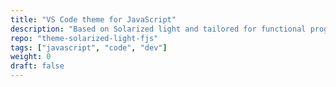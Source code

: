 ```yaml
---
title: "VS Code theme for JavaScript"
description: "Based on Solarized light and tailored for functional programming style in JavaScript"
repo: "theme-solarized-light-fjs"
tags: ["javascript", "code", "dev"]
weight: 0
draft: false
---
```

